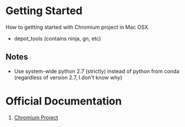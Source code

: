 # Getting Started
How to gettting started with Chromium project in Mac OSX.
<br>
* depot_tools (contains ninja, gn, etc)

## Notes
* Use system-wide python 2.7 (strictly) instead of python from conda (regardless of version 2.7, I don't know why)

# Official Documentation
1. [Chromium Project](https://www.chromium.org/quic)
